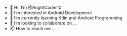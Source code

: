- 👋 Hi, I’m @BrightCoder10
- 👀 I’m interested in Android Development
- 🌱 I’m currently learning Ktlin and Android Programming
- 💞️ I’m looking to collaborate on ...
- 📫 How to reach me ...

<!---
BrightCoder10/BrightCoder10 is a ✨ special ✨ repository because its `README.md` (this file) appears on your GitHub profile.
You can click the Preview link to take a look at your changes.
--->
